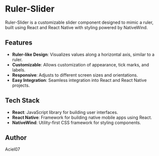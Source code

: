 # Ruler-Slider

Ruler-Slider is a customizable slider component designed to mimic a ruler, built using React and React Native with styling powered by NativeWind.

## Features

- **Ruler-like Design**: Visualizes values along a horizontal axis, similar to a ruler.
- **Customizable**: Allows customization of appearance, tick marks, and labels.
- **Responsive**: Adjusts to different screen sizes and orientations.
- **Easy Integration**: Seamless integration into React and React Native projects.

## Tech Stack

- **React**: JavaScript library for building user interfaces.
- **React Native**: Framework for building native mobile apps using React.
- **NativeWind**: Utility-first CSS framework for styling components.
  
## Author
Aciel07
